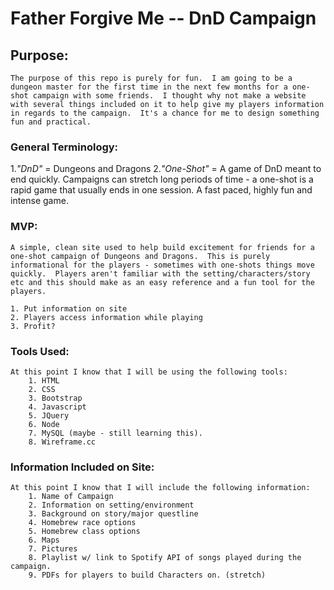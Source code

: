 # Father Forgive Me -- DnD Campaign

## Purpose:
    The purpose of this repo is purely for fun.  I am going to be a dungeon master for the first time in the next few months for a one-shot campaign with some friends.  I thought why not make a website with several things included on it to help give my players information in regards to the campaign.  It's a chance for me to design something fun and practical.  

### General Terminology: 
1._"DnD"_ = Dungeons and Dragons
2._"One-Shot"_ = A game of DnD meant to end quickly.  Campaigns can stretch long periods of time - a one-shot is a rapid game that usually ends in one session.  A fast paced, highly fun and intense game. 


### MVP:
    A simple, clean site used to help build excitement for friends for a one-shot campaign of Dungeons and Dragons.  This is purely informational for the players - sometimes with one-shots things move quickly.  Players aren't familiar with the setting/characters/story etc and this should make as an easy reference and a fun tool for the players.  

    1. Put information on site
    2. Players access information while playing
    3. Profit? 




### Tools Used:
    At this point I know that I will be using the following tools: 
        1. HTML
        2. CSS
        3. Bootstrap
        4. Javascript
        5. JQuery
        6. Node
        7. MySQL (maybe - still learning this).
        8. Wireframe.cc

    

### Information Included on Site:
    At this point I know that I will include the following information: 
        1. Name of Campaign
        2. Information on setting/environment
        3. Background on story/major questline
        4. Homebrew race options
        5. Homebrew class options
        6. Maps
        7. Pictures 
        8. Playlist w/ link to Spotify API of songs played during the campaign. 
        9. PDFs for players to build Characters on. (stretch)



        
